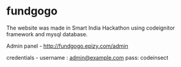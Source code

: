 # fundgogo
The website was made in Smart India Hackathon using codeignitor framework and mysql database.

Admin panel - http://fundgogo.epizy.com/admin

credentials - 
username : admin@example.com
pass: codeinsect
